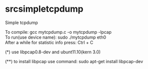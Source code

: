 # srcsimpletcpdump
Simple tcpdump

To compile: gcc mytcpdump.c -o mytcpdump -lpcap          
To run(use device name): sudo ./mytcpdump eth0           
After a while for statistic info press: Ctrl + C         

(*) use libpcap0.8-dev and ubunt11.10(kern 3.0)

(**) to install libpcap use command: sudo apt-get install libpcap-dev
